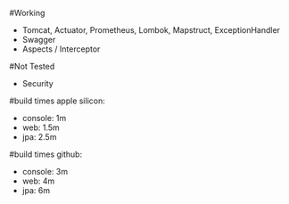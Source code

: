 #Working
- Tomcat, Actuator, Prometheus, Lombok, Mapstruct, ExceptionHandler
- Swagger
- Aspects / Interceptor

#Not Tested
- Security


#build times apple silicon:
- console: 1m
- web: 1.5m
- jpa: 2.5m

#build times github:
- console: 3m
- web: 4m
- jpa: 6m
